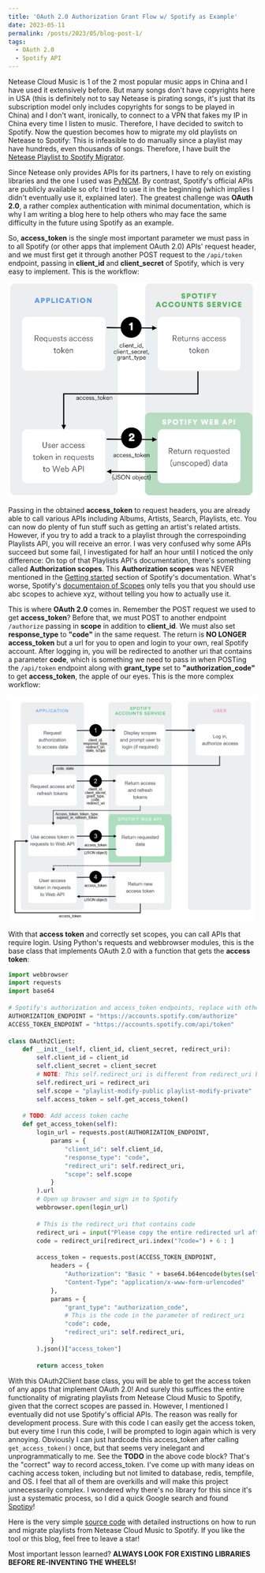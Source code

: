 ```yaml
---
title: 'OAuth 2.0 Authorization Grant Flow w/ Spotify as Example'
date: 2023-05-11
permalink: /posts/2023/05/blog-post-1/
tags:
  - OAuth 2.0
  - Spotify API
---
```


Netease Cloud Music is 1 of the 2 most popular music apps in China and I have used it extensively before. But many songs don't have copyrights here in USA (this is definitely not to say Netease is pirating songs, it's just that its subscription model only includes copyrights for songs to be played in China) and I don't want, ironically, to connect to a VPN that fakes my IP in China every time I listen to music. Therefore, I have decided to switch to Spotify. Now the question becomes how to migrate my old playlists on Netease to Spotify: This is infeasible to do manually since a playlist may have hundreds, even thousands of songs. Therefore, I have built the [Netease Playlist to Spotify Migrator](https://github.com/muyangye/Netease_To_Spotify).

Since Netease only provides APIs for its partners, I have to rely on existing libraries and the one I used was [PyNCM](https://github.com/mos9527/pyncm). By contrast, Spotify's official APIs are publicly available so ofc I tried to use it in the beginning (which implies I didn't eventually use it, explained later). The greatest challenge was **OAuth 2.0**, a rather complex authentication with minimal documentation, which is why I am writing a blog here to help others who may face the same difficulty in the future using Spotify as an example.

So, **access_token** is the single most important parameter we must pass in to all Spotify (or other apps that implement OAuth 2.0) APIs' request header, and we must first get it through another POST request to the ```/api/token``` endpoint, passing in **client_id** and **client_secret** of Spotify, which is very easy to implement. This is the workflow:

![Picture 2](/images/auth-client-credentials.png)

Passing in the obtained **access_token** to request headers, you are already able to call various APIs including Albums, Artists, Search, Playlists, etc. You can now do plenty of fun stuff such as getting an artist's related artists. However, if you try to add a track to a playlist through the correspoinding Playlists API, you will receive an error. I was very confused why some APIs succeed but some fail, I investigated for half an hour until I noticed the only difference: On top of that Playlists API's documentation, there's something called **Authorization scopes**. This **Authorization scopes** was NEVER mentioned in the [Getting started](https://developer.spotify.com/documentation/web-api/tutorials/getting-started) section of Spotify's documentation. What's worse, Spotify's [documentaion of Scopes](https://developer.spotify.com/documentation/web-api/concepts/scopes) only tells you that you should use abc scopes to achieve xyz, without telling you how to actually use it.

This is where **OAuth 2.0** comes in. Remember the POST request we used to get **access_token**? Before that, we must POST to another endpoint ```/authorize``` passing in **scope** in addition to **client_id**. We must also set **response_type** to **"code"** in the same request. The return is **NO LONGER access_token** but a url for you to open and login to your own, real Spotify account. After logging in, you will be redirected to another uri that contains a parameter **code**, which is something we need to pass in when POSTing the ```/api/token``` endpoint along with **grant_type** set to **"authorization_code"** to get **access_token**, the apple of our eyes. This is the more complex workflow:

![Picture 3](/images/auth-code-flow.png)

With that **access token** and correctly set scopes, you can call APIs that require login. Using Python's requests and webbrowser modules, this is the base class that implements OAuth 2.0 with a function that gets the **access token**:

```python
import webbrowser
import requests
import base64

# Spotify's authorization and access_token endpoints, replace with other apps' to extend
AUTHORIZATION_ENDPOINT = "https://accounts.spotify.com/authorize"
ACCESS_TOKEN_ENDPOINT = "https://accounts.spotify.com/api/token"

class OAuth2Client:
    def __init__(self, client_id, client_secret, redirect_uri):
        self.client_id = client_id
        self.client_secret = client_secret
        # NOTE: This self.redirect_uri is different from redirect_uri below after logging in. This is the one when you created your Spotify app
        self.redirect_uri = redirect_uri
        self.scope = "playlist-modify-public playlist-modify-private"
        self.access_token = self.get_access_token()

    # TODO: Add access token cache
    def get_access_token(self):
        login_url = requests.post(AUTHORIZATION_ENDPOINT,
            params = {
                "client_id": self.client_id,
                "response_type": "code",
                "redirect_uri": self.redirect_uri,
                "scope": self.scope
            }
        ).url
        # Open up browser and sign in to Spotify
        webbrowser.open(login_url)

        # This is the redirect_uri that contains code
        redirect_uri = input("Please copy the entire redirected url after you logged in here:\n")
        code = redirect_uri[redirect_uri.index("?code=") + 6 : ]

        access_token = requests.post(ACCESS_TOKEN_ENDPOINT, 
            headers = {
                "Authorization": "Basic " + base64.b64encode(bytes(self.client_id + ":" + self.client_secret, "utf-8")).decode(),
                "Content-Type": "application/x-www-form-urlencoded"
            },
            params = {
                "grant_type": "authorization_code",
                # This is the code in the parameter of redirect_uri
                "code": code,
                "redirect_uri": self.redirect_uri,
            }
        ).json()["access_token"]

        return access_token
```

With this OAuth2Client base class, you will be able to get the access token of any apps that implement OAuth 2.0! And surely this suffices the entire functionality of migrating playlists from Netease Cloud Music to Spotify, given that the correct scopes are passed in. However, I mentioned I eventually did not use Spotify's official APIs. The reason was really for development process. Sure with this code I can easily get the access token, but every time I run this code, I will be prompted to login again which is very annoying. Obviously I can just hardcode this access_token after calling `get_access_token()` once, but that seems very inelegant and unprogrammatically to me. See the **TODO** in the above code block? That's the "correct" way to record access_token. I've come up with many ideas on caching access token, including but not limited to database, redis, tempfile, and OS. I feel that all of them are overkills and will make this project unnecessarily complex. I wondered why there's no library for this since it's just a systematic process, so I did a quick Google search and found [Spotipy](https://github.com/spotipy-dev/spotipy)!

Here is the very simple [source code](https://github.com/muyangye/Netease_To_Spotify) with detailed instructions on how to run and migrate playlists from Netease Cloud Music to Spotify. If you like the tool or this blog, feel free to leave a star!

Most important lesson learned? **ALWAYS LOOK FOR EXISTING LIBRARIES BEFORE RE-INVENTING THE WHEELS!**